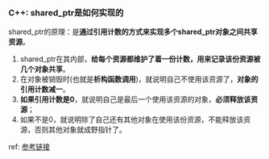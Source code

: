 ### C++: shared_ptr是如何实现的

shared_ptr的原理：是**通过引用计数的方式来实现多个shared_ptr对象之间共享资源**。

1. shared_ptr在其内部，**给每个资源都维护了着一份计数，用来记录该份资源被几个对象共享**。
2. 在对象被销毁时(也就是**析构函数调用**)，就说明自己不使用该资源了，**对象的引用计数减一**。
3. **如果引用计数是0**，就说明自己是最后一个使用该资源的对象，**必须释放该资源**；
4. 如果不是0，就说明除了自己还有其他对象在使用该份资源，不能释放该资源，否则其他对象就成野指针了。

ref: [参考链接](https://cloud.tencent.com/developer/article/1688444)

